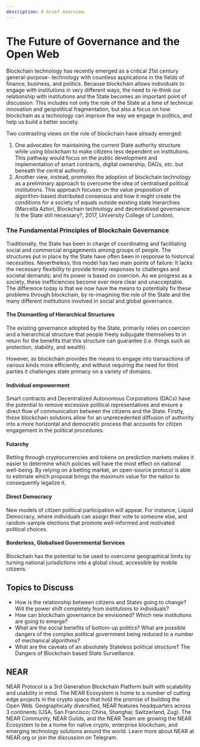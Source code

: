 ```yaml
---
description: A brief overview.
---
```


# The Future of Governance and the Open Web

Blockchain technology has recently emerged as a critical 21st century general-purpose- technology with countless applications in the fields of finance, business, and politics. Because blockchain allows individuals to engage with institutions in very different ways, the need to re-think our relationship with institutions and the State becomes an important point of discussion. This includes not only the role of the State at a time of technical innovation and geopolitical fragmentation, but also a focus on how blockchain as a technology can improve the way we engage in politics, and help us build a better society.&#x20;

Two contrasting views on the role of blockchain have already emerged:&#x20;

1. One advocates for maintaining the current State authority structure while using blockchain to make citizens less dependent on institutions. This pathway would focus on the public development and implementation of smart contracts, digital ownership, DAOs, etc. but beneath the central authority.
2. Another view, instead, promotes the adoption of blockchain technology as a preliminary approach to overcome the idea of centralised political institutions. This approach focuses on the value proposition of algorithm-based distributed consensus and how it might create the conditions for a society of equals outside existing state hierarchies (Marcella Aztori, Blockchain technology and decentralised governance: Is the State still necessary?, 2017, University College of London).

### The Fundamental Principles of Blockchain Governance

Traditionally, the State has been in charge of coordinating and facilitating social and commercial engagements among groups of people. The structures put in place by the State have often been in response to historical necessities. Nevertheless, this model has two main points of failure: It lacks the necessary flexibility to provide timely responses to challenges and societal demands; and its power is based on coercion. As we progress as a society, these inefficiencies become ever more clear and unacceptable. The difference today is that we now have the means to potentially fix these problems through blockchain, by re-imagining the role of the State and the many different institutions involved in social and global governance.

#### The Dismantling of Hierarchical Structures

The existing governance adopted by the State, primarily relies on coercion and a hierarchical structure that people freely subjugate themselves to in return for the benefits that this structure can guarantee (i.e. things such as protection, stability, and wealth).

However, as blockchain provides the means to engage into transactions of various kinds more efficiently, and without requiring the need for third parties it challenges state primacy on a variety of domains.

#### Individual empowerment

Smart contracts and Decentralized Autonomous Corporations (DACs) have the potential to remove excessive political representatives and ensure a direct flow of communication between the citizens and the State. Firstly, these blockchain solutions allow for an unprecedented diffusion of authority into a more horizontal and democratic process that accounts for citizen engagement in the political procedures.

#### Futarchy

Betting through cryptocurrencies and tokens on prediction markets makes it easier to determine which policies will have the most effect on national well-being. By relying on a betting market, an open-source protocol is able to estimate which proposal brings the maximum value for the nation to consequently legalize it.

#### Direct Democracy

New models of citizen political participation will appear. For instance, Liquid Democracy, where individuals can assign their vote to someone else, and random-sample elections that promote well-informed and motivated political choices.

#### Borderless, Globalised Governmental Services

Blockchain has the potential to be used to overcome geographical limits by turning national jurisdictions into a global cloud, accessible by mobile citizens.

## Topics to Discuss

* How is the relationship between citizens and States going to change? Will the power shift completely from institutions to individuals?
* How can blockchain governance be envisioned? Which new institutions are going to emerge?
* What are the social benefits of bottom-up politics? What are possible dangers of the complex political government being reduced to a number of mechanical algorithms?
* What are the caveats of an absolutely Stateless political structure? The Dangers of Blockchain based State Surveillance.

## NEAR

NEAR Protocol is a 3rd Generation Blockchain Platform built with scalability and usability in mind. The NEAR Ecosystem is home to a number of cutting edge projects in the crypto space that hold the promise of building the Open Web. Geographically diversified, NEAR features headquarters across 3 continents (USA, San Francisco; China, Shanghai; Switzerland, Zug). The NEAR Community, NEAR Guilds, and the NEAR Team are growing the NEAR Ecosystem to be a home for native crypto, enterprise blockchain, and emerging technology solutions around the world. Learn more about NEAR at NEAR.org or join the discussion on Telegram.
